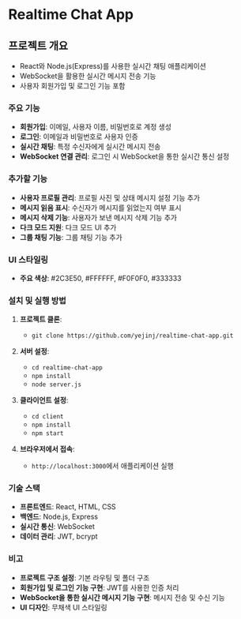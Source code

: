 # Realtime Chat App

## 프로젝트 개요
- React와 Node.js(Express)를 사용한 실시간 채팅 애플리케이션
- WebSocket을 활용한 실시간 메시지 전송 기능
- 사용자 회원가입 및 로그인 기능 포함

### 주요 기능
- **회원가입**: 이메일, 사용자 이름, 비밀번호로 계정 생성
- **로그인**: 이메일과 비밀번호로 사용자 인증
- **실시간 채팅**: 특정 수신자에게 실시간 메시지 전송
- **WebSocket 연결 관리**: 로그인 시 WebSocket을 통한 실시간 통신 설정

### 추가할 기능
- **사용자 프로필 관리**: 프로필 사진 및 상태 메시지 설정 기능 추가
- **메시지 읽음 표시**: 수신자가 메시지를 읽었는지 여부 표시
- **메시지 삭제 기능**: 사용자가 보낸 메시지 삭제 기능 추가
- **다크 모드 지원**: 다크 모드 UI 추가
- **그룹 채팅 기능**: 그룹 채팅 기능 추가

### UI 스타일링
- **주요 색상**: #2C3E50, #FFFFFF, #F0F0F0, #333333
  
### 설치 및 실행 방법
1. **프로젝트 클론**:
   - `git clone https://github.com/yejinj/realtime-chat-app.git`
   
2. **서버 설정**:
   - `cd realtime-chat-app`
   - `npm install`
   - `node server.js`

3. **클라이언트 설정**:
   - `cd client`
   - `npm install`
   - `npm start`

4. **브라우저에서 접속**:
   - `http://localhost:3000`에서 애플리케이션 실행

### 기술 스택
- **프론트엔드**: React, HTML, CSS
- **백엔드**: Node.js, Express
- **실시간 통신**: WebSocket
- **데이터 관리**: JWT, bcrypt

### 비고
- **프로젝트 구조 설정**: 기본 라우팅 및 폴더 구조
- **회원가입 및 로그인 기능 구현**: JWT를 사용한 인증 처리
- **WebSocket을 통한 실시간 메시지 기능 구현**: 메시지 전송 및 수신 기능
- **UI 디자인**: 무채색 UI 스타일링

